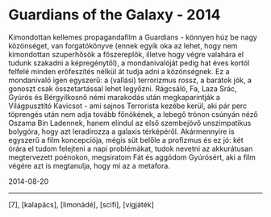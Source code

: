 # Guardians of the Galaxy - 2014

Kimondottan kellemes propagandafilm a Guardians - könnyen húz be nagy közönséget, van forgatókönyve (ennek egyik oka az lehet, hogy nem kimondottan szuperhősök a főszereplők, illetve hogy végre valahára el tudunk szakadni a képregénytől), a mondanivalóját pedig hat éves kortól felfelé minden erőfeszítés nélkül át tudja adni a közönségnek. Ez a mondanivaló igen egyszerű: a (vallási) terrorizmus rossz, a barátok jók, a gonoszt csak összetartással lehet legyőzni. Rágcsáló, Fa, Laza Srác, Gyúrós és Bérgyilkosnő némi marakodás után megkaparintják a Világpusztító Kavicsot - ami sajnos Terrorista kezébe kerül, aki pár perc töprengés után nem adja tovább főnökének, a lebegő trónon csúnyán néző Oszama Bin Ladennek, hanem elindul az első szembejövő unszimpatikus bolygóra, hogy azt leradírozza a galaxis térképéről. Akármennyire is egyszerű a film koncepciója, mégis süt belőle a profizmus és ez jó: két órára el tudom felejteni a napi problémákat, tudok nevetni az akkurátusan megtervezett poénokon, megsiratom Fát és aggódom Gyúrósért, aki a film végére azt is megtanulja, hogy mi az a metafora.

2014-08-20 

----

[7], [kalapács], [limonádé], [scifi], [vígjáték]
